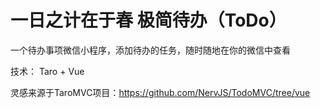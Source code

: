 # 一日之计在于春 极简待办（ToDo）
一个待办事项微信小程序，添加待办的任务，随时随地在你的微信中查看

技术： Taro + Vue

灵感来源于TaroMVC项目：https://github.com/NervJS/TodoMVC/tree/vue
